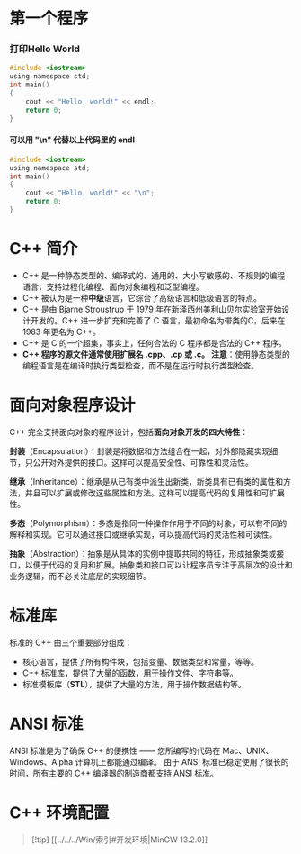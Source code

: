 # 第一个程序
### 打印Hello World
```c
#include <iostream>
using namespace std;
int main()
{
    cout << "Hello, world!" << endl;
    return 0;
}
```
#### 可以用 "\\n" 代替以上代码里的 endl

```c
#include <iostream>
using namespace std;
int main()
{
    cout << "Hello, world!" << "\n";
    return 0;
}
```
# C++ 简介
- C++ 是一种静态类型的、编译式的、通用的、大小写敏感的、不规则的编程语言，支持过程化编程、面向对象编程和泛型编程。
- C++ 被认为是一种**中级**语言，它综合了高级语言和低级语言的特点。
- C++ 是由 Bjarne Stroustrup 于 1979 年在新泽西州美利山贝尔实验室开始设计开发的。C++ 进一步扩充和完善了 C 语言，最初命名为带类的C，后来在 1983 年更名为 C++。
- C++ 是 C 的一个超集，事实上，任何合法的 C 程序都是合法的 C++ 程序。
- **C++ 程序的源文件通常使用扩展名 .cpp、.cp 或 .c。**
**注意**：使用静态类型的编程语言是在编译时执行类型检查，而不是在运行时执行类型检查。
# 面向对象程序设计

C++ 完全支持面向对象的程序设计，包括**面向对象开发的四大特性**：

**封装**（Encapsulation）：封装是将数据和方法组合在一起，对外部隐藏实现细节，只公开对外提供的接口。这样可以提高安全性、可靠性和灵活性。

**继承**（Inheritance）：继承是从已有类中派生出新类，新类具有已有类的属性和方法，并且可以扩展或修改这些属性和方法。这样可以提高代码的复用性和可扩展性。

**多态**（Polymorphism）：多态是指同一种操作作用于不同的对象，可以有不同的解释和实现。它可以通过接口或继承实现，可以提高代码的灵活性和可读性。

**抽象**（Abstraction）：抽象是从具体的实例中提取共同的特征，形成抽象类或接口，以便于代码的复用和扩展。抽象类和接口可以让程序员专注于高层次的设计和业务逻辑，而不必关注底层的实现细节。

# 标准库

标准的 C++ 由三个重要部分组成：
- 核心语言，提供了所有构件块，包括变量、数据类型和常量，等等。
- C++ 标准库，提供了大量的函数，用于操作文件、字符串等。
- 标准模板库（**STL**），提供了大量的方法，用于操作数据结构等。
# ANSI 标准

ANSI 标准是为了确保 C++ 的便携性 —— 您所编写的代码在 Mac、UNIX、Windows、Alpha 计算机上都能通过编译。
由于 ANSI 标准已稳定使用了很长的时间，所有主要的 C++ 编译器的制造商都支持 ANSI 标准。

# C++ 环境配置

> [!tip] [[../../../Win/索引#开发环境|MinGW 13.2.0]]
